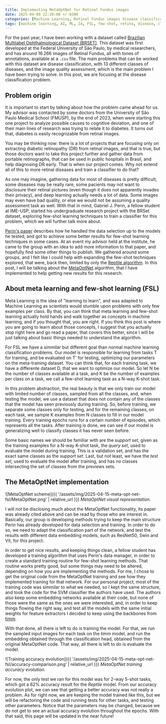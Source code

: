 ```yaml
---
title: Implementing MetaOptNet for Retinal Fundus images
date: 2025-04-09 22:20:00 +/-0300
categories: [Machine Learning, Retinal Fundus images disease classification]
tags: [machine learning, AI, ML, IA, FSL, few-shot, retina, disease, classification, meta learning]
---
```


For the past year, I have been working with a dataset called [Brazilian Multilabel Ophthalmological Dataset (BRSET)](https://www.physionet.org/content/brazilian-ophthalmological/1.0.1/). This dataset was first developed at the Federal University of São Paulo, by medical researchers, and has around 16.266 images of Retinal Fundus, all with tones of annotations, available at a ```.csv``` file. The main problems that can be worked with this dataset are disease classification, with 13 different classes of diseases, and the image quality assessment, which is the main problem I have been trying to solve. In this post, we are focusing at the disease classification problem.

## Problem origin

It is important to start by talking about how the problem came ahead for us. My advisor was contacted by some doctors from the University of São Paulo Medical School (FMUSP), by the end of 2023, when were starting this one project to analyze possible causes to cognitive deviation, and one of their main lines of research was trying to relate it to diabetes. It turns out that, diabetes is easily recognizable from retinal images.

You may be thinking now: there is a lot of projects that are focusing only on extracting diabetic retinopathy (DR) from retinal images, and that is true, but those doctors want to take this project further and gather data from portable retinographs, that can be used in public hospitals in Brasil, and help diagnosing DR early. That is when our project comes. Why not extend all of this to more retinal diseases and train a classifier to do that? 

As one may imagine, gathering data for most of diseases is pretty difficult, some diseases may be really rare, some pacients may not want to disclosure their retinal pictures (even though it does not apparently invades their privacy), and deep learning actually needs a lot of data. Some images may even have bad quality, or else we would not be assuming a quality assessment task as well. With that in mind, Gabriel J. Perin, a fellow student at IME-USP, started his undergraduate research project with the BRSet dataset, exploring few-shot learning techniques to train a classifier for this problem, which we will further talk more about. 

[Perin's paper](https://ieeexplore.ieee.org/abstract/document/10716320) describes how he handled the data selection up to the models he tested, and got to achieve some better results for few-shot learning techniques in some cases. At an event my advisor held at the institute, he came to the group with an idea to add more information to that paper, and hopefully find some other things to publish. We gathered around some groups, and I felt like I could help with expanding the few-shot techniques explored, that were, back then, limited by only the [Reptile algorithm](https://openai.com/index/reptile/). In this post, I will be talking about the [MetaOptNet](https://arxiv.org/pdf/1904.03758) algorithm, that I have implemented to help getting new results for this research.

## About meta learning and few-shot learning (FSL)

Meta Learning is the idea of "learning to learn", and was adapted to Machine Learning as scientists would stumble upon problems with only few examples per class. By that, you can think that meta learning and few-shot learning actually hold hands and walk together as concepts in machine learning, and if you thought that, you are right. If you think this post is where you are going to learn about those concepts, I suggest that you actually stop right here and go read a paper, that covers this better, since I will be just talking about basic things needed to understand the algorithm.

For FSL we have a simmilar but different goal than normal machine learning classification problems. Our model is responsible for learning from tasks T for training, and be evaluated on T' for testing, optimizing our parameters on the meta-training dataset. You can think that, for each training task, we have a differente dataset D, that we want to optimize our model. So let N be the number of classes available at a task, and K be the number of examples per class on a task, we call a few-shot learning task as a N-way K-shot task. 

In this problem abstraction, the real beauty is that we only train our model with limited number of classes, sampled from all the classes, and, when testing the model, we use a dataset that does not contain any of the classes that the model has seen previously during training. So, before training, we separate some classes only for testing, and for the remaining classes, on each task, we sample K examples from N classes to fill in our model training. Every training epochs runs for a certain number of episodes, which represents all the tasks. After training is done, we can see if our model is generalizing well to classify classes it has never seen before.

Some basic names we should be familiar with are the _support set_, given as the training examples for a N-way K-shot task, the _query set_, used to evaluate the model during training. This is a validation set, and has the exact same classes as the _support set_. Last, but not least, we have the _test set_, used to evaluate the model after training, and has no classes intersecting the set of classes from the previews sets.

## The MetaOptNet implementation

![MetaOptNet scheme]({{ '/assets/img/2025-04-15-meta-opt-net-fsl/MetaOptNet.png' | relative_url }})
_MetaOptNet visual representation._

I will not be disclosing much about the MetaOptNet functionality, its paper was already cited above and can be read by those who are interest in. Basically, our group is developing methods trying to keep the main structure Perin has already developed for data selection and training. In order to do so, we need to adapt the classification part of the network, and test the results with different data embedding models, such as ResNet50, Swin and Vit, for this project.

In order to get nice results, and keeping things clean, a fellow student has developed a training algorithm that uses Perin's data manager, in order to create a standard training routine for few-shot learning methods. That routine works pretty good, but some things may need to be altered, depending on how you are implementing the methods. For me, I chose to get the original code from the MetaOptNet training and see how they implemented training for that network. For our personal project, most of the training code was simmilar to what we needed, so I kept the same structure, and took the code for the SVM classifier the authors have used. The authors also keep some embedding networks available at their code, but none of those were the same as the ones we were interested, and, in order to keep things flowing the right way, and test all the models with the same initial weights for feature extractors I decided to keep using the backbones from [timm](https://timm.fast.ai/).

With that done, all there is left to do is training the model. For that, we run the sampled input images for each task on the _timm_ model, and run the embedding obtained through the classification head, obtained from the original MetaOptNet code. That way, all there is left to do is evaluate the model.

![Training accuracy evolution]({{ '/assets/img/2025-04-15-meta-opt-net-fsl/accuracy-comparison.png' | relative_url }})
_MetaOptNet training accuracy evolution._

For now, the only test we ran for this model was for 2-way 5-shot tasks, which got a 62% accuracy result for the _Reptile_ model. From our accuracy evolution plot, we can see that getting a better accuracy was not really a problem. As for right now, we are keeping the model trained like this, but we will be refactoring the code and running tests for other tasks, and testing other parameters. Notice that the parameters may be changed, because we do not get to see an actual accuracy evolution throughout the epochs. With that said, this page will be updated in the near future!